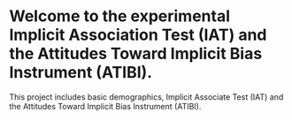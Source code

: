 # Welcome to the experimental Implicit Association Test (IAT) and the Attitudes Toward Implicit Bias Instrument (ATIBI). 
This project includes basic demographics, Implicit Associate Test (IAT) and the Attitudes Toward Implicit Bias Instrument (ATIBI). 
